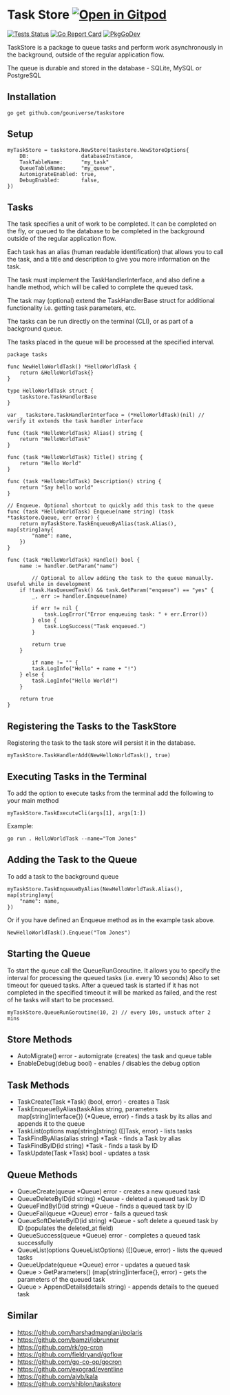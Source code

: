 # Task Store <a href="https://gitpod.io/#https://github.com/gouniverse/taskstore" style="float:right:"><img src="https://gitpod.io/button/open-in-gitpod.svg" alt="Open in Gitpod" loading="lazy"></a>


[![Tests Status](https://github.com/gouniverse/taskstore/actions/workflows/tests.yml/badge.svg?branch=main)](https://github.com/gouniverse/taskstore/actions/workflows/tests.yml)
[![Go Report Card](https://goreportcard.com/badge/github.com/gouniverse/taskstore)](https://goreportcard.com/report/github.com/gouniverse/taskstore)
[![PkgGoDev](https://pkg.go.dev/badge/github.com/gouniverse/taskstore)](https://pkg.go.dev/github.com/gouniverse/taskstore)

TaskStore is a package to queue tasks and perform work asynchronously in the background, outside of the regular application flow.

The queue is durable and stored in the database - SQLite, MySQL or PostgreSQL

## Installation

```
go get github.com/gouniverse/taskstore
```

## Setup

```golang
myTaskStore = taskstore.NewStore(taskstore.NewStoreOptions{
	DB:                 databaseInstance,
    TaskTableName:      "my_task"
	QueueTableName:     "my_queue",
	AutomigrateEnabled: true,
	DebugEnabled:       false,
})
```

## Tasks

The task specifies a unit of work to be completed. It can be completed on the fly, 
or queued to the database to be completed in the background outside of
the regular application flow.

Each task has an alias (human readable identification) that allows you to call the task,
and a title and description to give you more information on the task.

The task must implement the TaskHandlerInterface, and also define a handle method, 
which will be called to complete the queued task. 

The task may (optional) extend the TaskHandlerBase struct for additional functionality
i.e. getting task parameters, etc.

The tasks can be run directly on the terminal (CLI), or as part of a background queue.

The tasks placed in the queue will be processed at the specified interval.

```golang
package tasks

func NewHelloWorldTask() *HelloWorldTask {
	return &HelloWorldTask{}
}

type HelloWorldTask struct {
	taskstore.TaskHandlerBase
}

var _ taskstore.TaskHandlerInterface = (*HelloWorldTask)(nil) // verify it extends the task handler interface

func (task *HelloWorldTask) Alias() string {
	return "HelloWorldTask"
}

func (task *HelloWorldTask) Title() string {
	return "Hello World"
}

func (task *HelloWorldTask) Description() string {
	return "Say hello world"
}

// Enqueue. Optional shortcut to quickly add this task to the queue
func (task *HelloWorldTask) Enqueue(name string) (task *taskstore.Queue, err error) {
	return myTaskStore.TaskEnqueueByAlias(task.Alias(), map[string]any{
		"name": name,
	})
}

func (task *HelloWorldTask) Handle() bool {
	name := handler.GetParam("name")

        // Optional to allow adding the task to the queue manually. Useful while in development
	if !task.HasQueuedTask() && task.GetParam("enqueue") == "yes" {
		_, err := handler.Enqueue(name)

		if err != nil {
			task.LogError("Error enqueuing task: " + err.Error())
		} else {
			task.LogSuccess("Task enqueued.")
		}
		
		return true
	}

        if name != "" {
		task.LogInfo("Hello" + name + "!")	
	} else {
		task.LogInfo("Hello World!")
	}

	return true
}
```
## Registering the Tasks to the TaskStore

Registering the task to the task store will persist it in the database.

```
myTaskStore.TaskHandlerAdd(NewHelloWorldTask(), true)
```

## Executing Tasks in the Terminal

To add the option to execute tasks from the terminal add the following to your main method

```
myTaskStore.TaskExecuteCli(args[1], args[1:])
```

Example:
```
go run . HelloWorldTask --name="Tom Jones"
```

## Adding the Task to the Queue

To add a task to the background queue

```
myTaskStore.TaskEnqueueByAlias(NewHelloWorldTask.Alias(), map[string]any{
	"name": name,
})
```

Or if you have defined an Enqueue method as in the example task above.
```
NewHelloWorldTask().Enqueue("Tom Jones")
```

## Starting the Queue

To start the queue call the QueueRunGoroutine. 
It allows you to specify the interval for processing the queued tasks (i.e. every 10 seconds)
Also to set timeout for queued tasks. After a queued task is started if it has not completed in the specified timeout it will be marked as failed, and the rest of he tasks will start to be processed.

```
myTaskStore.QueueRunGoroutine(10, 2) // every 10s, unstuck after 2 mins
```

## Store Methods

- AutoMigrate() error - automigrate (creates) the task and queue table
- EnableDebug(debug bool) - enables / disables the debug option

## Task Methods
- TaskCreate(Task *Task) (bool, error) -  creates a Task
- TaskEnqueueByAlias(taskAlias string, parameters map[string]interface{}) (*Queue, error) -  finds a task by its alias and appends it to the queue
- TaskList(options map[string]string) ([]Task, error) - lists tasks
- TaskFindByAlias(alias string) *Task - finds a Task by alias
- TaskFindByID(id string) *Task - finds a task by ID
- TaskUpdate(Task *Task) bool - updates a task

## Queue Methods
- QueueCreate(queue *Queue) error - creates a new queued task
- QueueDeleteByID(id string) *Queue - deleted a queued task by ID
- QueueFindByID(id string) *Queue - finds a queued task by ID
- QueueFail(queue *Queue) error - fails a queued task
- QueueSoftDeleteByID(id string) *Queue - soft delete a queued task by ID (populates the deleted_at field)
- QueueSuccess(queue *Queue) error -  completes a queued task  successfully
- QueueList(options QueueListOptions) ([]Queue, error) - lists the queued tasks
- QueueUpdate(queue *Queue) error - updates a queued task
- Queue > GetParameters() (map[string]interface{}, error) - gets the parameters of the queued task
- Queue > AppendDetails(details string) - appends details to the queued task

## Similar

- https://github.com/harshadmanglani/polaris
- https://github.com/bamzi/jobrunner
- https://github.com/rk/go-cron
- https://github.com/fieldryand/goflow
- https://github.com/go-co-op/gocron
- https://github.com/exograd/eventline
- https://github.com/ajvb/kala
- https://github.com/shiblon/taskstore
